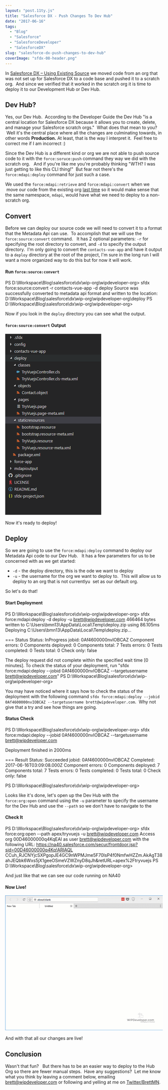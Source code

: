 ```yaml
---
layout: "post.11ty.js"
title: "Salesforce DX - Push Changes To Dev Hub"
date: "2017-06-16"
tags: 
  - "Blog"
  - "Salesforce"
  - "SalesforceDeveloper"
  - "SalesforceDX"
slug: "salesforce-dx-push-changes-to-dev-hub"
coverImage: "sfdx-08-header.png"
---
```


In [Salesforce DX – Using Existing Source](https://wipdeveloper.wpcomstaging.com/2017/06/14/salesforce-dx-using-existing-source/) we moved code from an org that was not set up for Salesforce DX to a code base and pushed it to a scratch org.  And since we verified that it worked in the scratch org it is time to deploy it to our Development Hub or Dev Hub.

## Dev Hub?

Yes, our Dev Hub.  According to the Developer Guide the Dev Hub "is a central location for Salesforce DX because it allows you to create, delete, and manage your Salesforce scratch orgs."  What does that mean to you?  Well it's the central place where all the changes are culminating towards, in other words **Production.** At least, that is the way I interpret it.  Feel free to correct me if I am incorrect :)

Since the Dev Hub is a different kind or org we are not able to push source code to it with the `force:soruce:push` command they way we did with the scratch org.   And if you're like me you're probably thinking "WTH? I was just getting to like this CLI thing!"  But fear not there's the `force:mdapi:deploy` command for just such a case.

We used the `force:mdapi:retrieve` and `force:mdapi:convert` when we  move our code from the existing org [last time](https://wipdeveloper.wpcomstaging.com/2017/06/14/salesforce-dx-using-existing-source/) so it would make sense that the same namespace, `mdapi`, would have what we need to deploy to a non-scratch org.

## Convert

Before we can deploy our source code we will need to convert it to a format that the Metadata Api can use.  To accomplish that we will use the `force:source:convert` command.   It has 2 optional parameters: `-r` for specifying the root directory to convert, and `-d` to specify the output directory.  I'm only going to convert the `contacts-vue-app` and have it output to a `deploy` directory at the root of the project, I'm sure in the long run I will want a more organized way to do this but for now it will work.

#### Run `force:source:convert`

PS D:\\Workspace\\Blog\\salesforce\\dx\\wip-org\\wipdeveloper-org> sfdx force:source:convert -r contacts-vue-app -d deploy
Source was successfully converted to metadata api format and written to the location: D:\\Workspace\\Blog\\salesforce\\dx\\wip-org\\wipdeveloper-org\\deploy
PS D:\\Workspace\\Blog\\salesforce\\dx\\wip-org\\wipdeveloper-org>

Now if you look in the `deploy` directory you can see what the output.

#### `force:source:convert` Output

![force:source:convert Output](images/sfdx-08-00.png)

Now it's ready to deploy!

## Deploy

So we are going to use the `force:mdapi:deploy` command to deploy our Metadata Api code to our Dev Hub.   It has a few parameters for us to be concerned with as we get started:

- `-d` - the deploy directory, this is the ode we want to deploy
- `-u` - the username for the org we want to deploy to.  This will allow us to deploy to an org that is not currentlyu  set as our default org.

So let's do that!

#### Start Deployment

PS D:\\Workspace\\Blog\\salesforce\\dx\\wip-org\\wipdeveloper-org> sfdx force:mdapi:deploy -d deploy -u brett@wipdeveloper.com
466464 bytes written to C:\\Users\\bmn13\\AppData\\Local\\Temp\\deploy.zip using 86.105ms
Deploying C:\\Users\\bmn13\\AppData\\Local\\Temp\\deploy.zip...

=== Status
Status:  InProgress
jobid:  0Af4600000nvIOBCAZ
Component errors:  0
Components deployed:  0
Components total:  7
Tests errors:  0
Tests completed:  0
Tests total:  0
Check only: false

The deploy request did not complete within the specified wait time \[0 minutes\].
To check the status of your deployment, run "sfdx force:mdapi:deploy --jobid 0Af4600000nvIOBCAZ --targetusername brett@wipdeveloper.com"
PS D:\\Workspace\\Blog\\salesforce\\dx\\wip-org\\wipdeveloper-org>

You may have noticed where it says how to check the status of the deployment with the following command `sfdx force:mdapi:deploy --jobid 0Af4600000nvIOBCAZ --targetusername brett@wipdeveloper.com`.  Why not give that a try and see how things are going.

#### Status Check

PS D:\\Workspace\\Blog\\salesforce\\dx\\wip-org\\wipdeveloper-org> sfdx force:mdapi:deploy --jobid 0Af4600000nvIOBCAZ --targetusername brett@wipdeveloper.com

Deployment finished in 2000ms

=== Result
Status:  Succeeded
jobid:  0Af4600000nvIOBCAZ
Completed:  2017-06-16T03:09:08.000Z
Component errors:  0
Components deployed:  7
Components total:  7
Tests errors:  0
Tests completed:  0
Tests total:  0
Check only: false

PS D:\\Workspace\\Blog\\salesforce\\dx\\wip-org\\wipdeveloper-org>

Looks like it's done, let's open up the Dev Hub with the `force:org:open` command using the `-u` parameter to specify the username for the Dev Hub and use the `--path` so we don't have to navigate to the

#### Check It

PS D:\\Workspace\\Blog\\salesforce\\dx\\wip-org\\wipdeveloper-org> sfdx force:org:open --path apex/tryvuejs -u brett@wipdeveloper.com
Access org 00D46000000q4KqEAI as user brett@wipdeveloper.com with the following URL: https://na40.salesforce.com/secur/frontdoor.jsp?sid=00D46000000q4Kq!ARIAQL
CCuh\_RJCNYjcSXPgopJE4GC9nWPMJme5F70lsP4f0NmfwHZZm.AkAgT38ahJEQbk6Wxs5jX1geeOSmeVZWZnyD8qJh&retURL=apex%2Ftryvuejs
PS D:\\Workspace\\Blog\\salesforce\\dx\\wip-org\\wipdeveloper-org>

And just like that we can see our code running on NA40

#### Now Live!

![Now Live!](images/sfdx-08-00.gif)

And with that all our changes are live!

## Conclusion

Wasn't that fun?   But there has to be an easier way to deploy to the Hub Org so there are fewer manual steps.  Have any suggestions?  Let me know what you think by leaving a comment below, emailing [brett@wipdeveloper.com](mailto:brett@wipdeveloper.com) or following and yelling at me on [Twitter/BrettMN](https://twitter.com/BrettMN).

